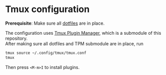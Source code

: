# Tmux configuration
**Prerequisite**: Make sure all [dotfiles](../../../README.md#dotfiles) are in place.

The configuration uses [Tmux Plugin Manager](https://github.com/tmux-plugins/tpm), which is a submodule of this repository.\
After making sure all dotfiles and TPM submodule are in place, run
```bash
tmux source ~/.config/tmux/tmux.conf
tmux
```
Then press `<M-m>I` to install plugins.


